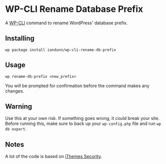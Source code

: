 WP-CLI Rename Database Prefix
===============================

A [WP-CLI](http://wp-cli.org/) command to rename WordPress' database prefix.

## Installing

`wp package install iandunn/wp-cli-rename-db-prefix`

## Usage

`wp rename-db-prefix <new_prefix>`

You will be prompted for confirmation before the command makes any changes.

## Warning

Use this at your own risk. If something goes wrong, it could break your site. Before running this, make sure to back up your `wp-config.php` file and run `wp db export`.

## Notes

A lot of the code is based on [iThemes Security](https://wordpress.org/plugins/better-wp-security/).
